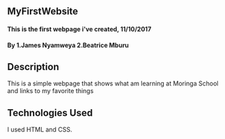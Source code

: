 ## MyFirstWebsite

#### This is the first webpage i've created, 11/10/2017

#### By **1.James Nyamweya 2.Beatrice Mburu**

## Description

This is a simple webpage that shows what am learning at Moringa School and links to my favorite things

## Technologies Used

I used HTML and CSS.



